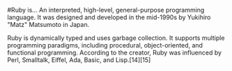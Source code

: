 #Ruby is...
An interpreted, high-level, general-purpose programming language. It was designed and developed in the mid-1990s by Yukihiro "Matz" Matsumoto in Japan.

Ruby is dynamically typed and uses garbage collection. It supports multiple programming paradigms, including procedural, object-oriented, and functional programming. According to the creator, Ruby was influenced by Perl, Smalltalk, Eiffel, Ada, Basic, and Lisp.[14][15]